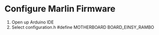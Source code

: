 # Configure Marlin Firmware
1. Open up Arduino IDE
2. Select configuration.h
  #define MOTHERBOARD BOARD_EINSY_RAMBO
<!--stackedit_data:
eyJoaXN0b3J5IjpbMTE2NjcyMDU2MV19
-->